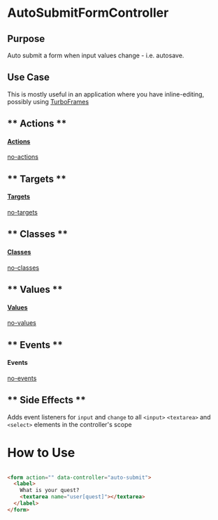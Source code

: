 # AutoSubmitFormController

## Purpose

Auto submit a form when input values change - i.e. autosave.

## Use Case

This is mostly useful in an application where you have inline-editing, possibly using [TurboFrames](https://turbo.hotwire.dev/handbook/frames)

<!-- tabs:start -->

## ** Actions **

#### [Actions](https://stimulus.hotwire.dev/reference/actions)

[no-actions](../_partials/no-actions.md ':include')

## ** Targets **

#### [Targets](https://stimulus.hotwire.dev/reference/targets)

[no-targets](../_partials/no-targets.md ':include')

## ** Classes **

#### [Classes](https://stimulus.hotwire.dev/reference/classes)

[no-classes](../_partials/no-classes.md ':include')

## ** Values **

#### [Values](https://stimulus.hotwire.dev/reference/values)

[no-values](../_partials/no-values.md ':include')

## ** Events **

#### Events

[no-events](../_partials/no-events.md ':include')

## ** Side Effects **

Adds event listeners for `input` and `change` to all `<input>` `<textarea>` and `<select>` elements in the controller's scope

<!-- tabs:end -->

# How to Use

```html

<form action="" data-controller="auto-submit">
  <label>
    What is your quest?
    <textarea name="user[quest]"></textarea>
  </label>
</form>
```
